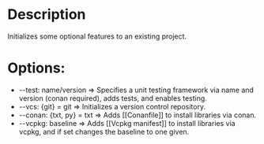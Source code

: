 # Description
Initializes some optional features to an existing project.  
# Options:
- --test: name/version => Specifies a unit testing framework via name and version (conan required), adds tests, and enables testing.
- --vcs: {git} = git => Initializes a version control repository.
- --conan: {txt, py} = txt => Adds [[Conanfile]] to install libraries via conan.
- --vcpkg: baseline => Adds [[Vcpkg manifest]] to install libraries via vcpkg, and if set changes the baseline to one given.